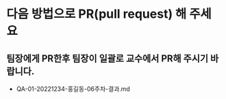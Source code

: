 # 다음 방법으로 PR(pull request) 해 주세요

## 팀장에게 PR한후 팀장이 일괄로 교수에서 PR해 주시기 바랍니다. 

- QA-01-20221234-홍길동-06주차-결과.md
